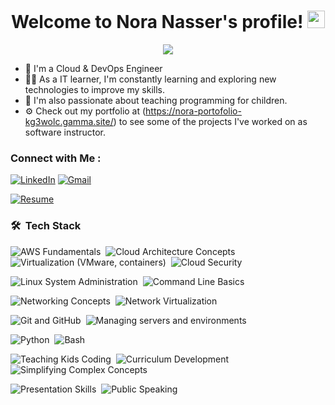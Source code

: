 

<h1 align="center">
  Welcome to Nora Nasser's profile!
  <img src="https://media.giphy.com/media/hvRJCLFzcasrR4ia7z/giphy.gif" width="28">
</h1>

<!-- Typing SVG by DenverCoder1 - https://github.com/DenverCoder1/readme-typing-svg -->
<p align="center">
  <a href="https://github.com/DenverCoder1/readme-typing-svg"><img src="https://readme-typing-svg.herokuapp.com/?lines=Within+the+scope+of+cloud+computing+;Invest+in+yourself.&font=Playfair%20Code&center=true&width=550&height=50&color=FFFF00&vCenter=true&size=22"></a>
</p> 
 

- 🏢 I'm a Cloud & DevOps Engineer 
- 👨‍💻 As a IT learner, I'm constantly learning and exploring new technologies to improve my skills.
- 🏫 I'm also passionate about teaching programming for children.  
- ⚙️ Check out my portfolio at (https://nora-portofolio-kg3wolc.gamma.site/) to see some of the projects I've worked on as software instructor.
  


### Connect with Me :

<a href="https://www.linkedin.com/in/nora-nasser-eldin/"><img src="https://img.shields.io/badge/linkedin-%230A66C2.svg?style=plastic&logo=linkedin&logoColor=white" alt="LinkedIn"/></a>
<a href="mailto:noranasser750@gmail.com"><img img src="https://img.shields.io/badge/gmail-%23EA4335.svg?style=plastic&logo=gmail&logoColor=white" alt="Gmail"/></a>

<a href="https://drive.google.com/file/d/1wcrlEN2HWZCN3iw5zgQlakQ8ba7m_28r/view?usp=sharing" target="_blank">
  <img src="https://img.shields.io/badge/Resume-yellow.svg?style=plastic&logo=google-drive&logoColor=white" alt="Resume"/>
</a>






### 🛠 &nbsp;Tech Stack
<div align="left">
  <img src="https://img.shields.io/badge/-AWS%20Fundamentals-05122A?style=flat&logo=amazonaws" alt="AWS Fundamentals"/>&nbsp;
  <img src="https://img.shields.io/badge/-Cloud%20Architecture-05122A?style=flat&logo=cloudflare" alt="Cloud Architecture Concepts"/>&nbsp;
  <img src="https://img.shields.io/badge/-Virtualization-05122A?style=flat&logo=vmware" alt="Virtualization (VMware, containers)"/>&nbsp;
  <img src="https://img.shields.io/badge/-Cloud%20Security-05122A?style=flat&logo=cloudsmith" alt="Cloud Security"/>&nbsp;


  <img src="https://img.shields.io/badge/-Linux%20System%20Administration-05122A?style=flat&logo=linux" alt="Linux System Administration"/>&nbsp;
  <img src="https://img.shields.io/badge/-Command%20Line%20Basics-05122A?style=flat&logo=gnubash" alt="Command Line Basics"/>&nbsp;

  
  <img src="https://img.shields.io/badge/-Networking%20Concepts-05122A?style=flat&logo=cisco" alt="Networking Concepts"/>&nbsp;
  <img src="https://img.shields.io/badge/-Network%20Virtualization-05122A?style=flat&logo=proxmox" alt="Network Virtualization"/>&nbsp;

  
  <img src="https://img.shields.io/badge/-Git%20&%20GitHub-05122A?style=flat&logo=git" alt="Git and GitHub"/>&nbsp;
  <img src="https://img.shields.io/badge/-Server%20Management-05122A?style=flat&logo=ubuntu" alt="Managing servers and environments"/>

  
   <img src="https://img.shields.io/badge/-Python-05122A?style=flat&logo=python" alt="Python"/>&nbsp;
  <img src="https://img.shields.io/badge/-Bash-05122A?style=flat&logo=gnu-bash" alt="Bash"/>


  <img src="https://img.shields.io/badge/-Teaching%20Kids%20Coding-05122A?style=flat&logo=codeforces" alt="Teaching Kids Coding"/>&nbsp;
  <img src="https://img.shields.io/badge/-Curriculum%20Development-05122A?style=flat&logo=notion" alt="Curriculum Development"/>&nbsp;
  <img src="https://img.shields.io/badge/-Simplifying%20Complex%20Concepts-05122A?style=flat&logo=bookstack" alt="Simplifying Complex Concepts"/>

  <img src="https://img.shields.io/badge/-Presentation%20Skills-05122A?style=flat&logo=microsoftpowerpoint" alt="Presentation Skills"/>&nbsp;
  <img src="https://img.shields.io/badge/-Public%20Speaking-05122A?style=flat&logo=airmeet" alt="Public Speaking"/>&nbsp;

</div>






